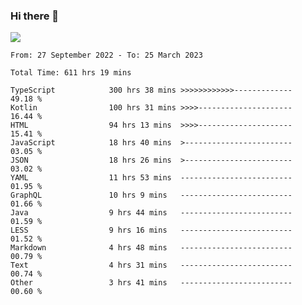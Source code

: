 ### Hi there 👋

<!--<a href="https://github.com/search?o=desc&q=author%3Abushiyi&s=committer-date&type=Commits">-->
<!--    <img align="center" height = "178" src="https://github-readme-stats.vercel.app/api?username=bushiyi&count_private=true&show_icons=true&theme=noctis_minimus&hide=contribs&include_all_commits=true" />-->
<!--</a>-->
<!--<a href="https://github.com/bushiyi?tab=repositories">-->
<!--    <img align="center" height = "178" src="https://github-readme-stats.vercel.app/api/top-langs/?username=bushiyi&count_private=true&theme=noctis_minimus" />-->
<!--</a>-->
 
<!-- [![Ashutosh's github activity graph](https://activity-graph.herokuapp.com/graph?username=bushiyi&theme=react&bg_color=1B2932&point=698B69&line=698B69)](https://github.com/ashutosh00710/github-readme-activity-graph)
 -->


![](https://raw.githubusercontent.com/bushiyi/bushiyi/master/assets/github-contribution-grid-snake.svg)

<!--START_SECTION:waka-->

```text
From: 27 September 2022 - To: 25 March 2023

Total Time: 611 hrs 19 mins

TypeScript            300 hrs 38 mins >>>>>>>>>>>>-------------   49.18 %
Kotlin                100 hrs 31 mins >>>>---------------------   16.44 %
HTML                  94 hrs 13 mins  >>>>---------------------   15.41 %
JavaScript            18 hrs 40 mins  >------------------------   03.05 %
JSON                  18 hrs 26 mins  >------------------------   03.02 %
YAML                  11 hrs 53 mins  -------------------------   01.95 %
GraphQL               10 hrs 9 mins   -------------------------   01.66 %
Java                  9 hrs 44 mins   -------------------------   01.59 %
LESS                  9 hrs 16 mins   -------------------------   01.52 %
Markdown              4 hrs 48 mins   -------------------------   00.79 %
Text                  4 hrs 31 mins   -------------------------   00.74 %
Other                 3 hrs 41 mins   -------------------------   00.60 %
```

<!--END_SECTION:waka-->

